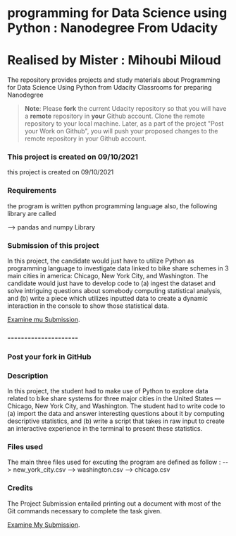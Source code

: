 # programming for Data Science using Python : Nanodegree From Udacity

# Realised by Mister : Mihoubi Miloud

The repository provides projects and study materials about Programming for Data Science Using Python
from Udacity Classrooms  for preparing Nanodegree

>**Note**: Please **fork** the current Udacity repository so that you will have a **remote** repository in **your** Github account. Clone the remote repository to your local machine. Later, as a part of the project "Post your Work on Github", you will push your proposed changes to the remote repository in your Github account.

### This project is created on 09/10/2021 
this project is created on 09/10/2021 

### Requirements
the program is written python programming language also, the following library are called

--> pandas  and 
    numpy Library
    
### Submission of this project

In this project, the candidate would just have to utilize Python as programming language to investigate data linked to bike share schemes in 3 main cities in america: Chicago, New York City, and Washington. The candidate would just have to develop code to (a) ingest the dataset and solve intriguing questions about somebody computing statistical analysis, and (b) write a piece which utilizes inputted data to create a dynamic interaction in the console to show those statistical data.

[Examine mu Submission](https://github.com/MILOUD-MIHOUBI/Programming-for-Data-Science-using-Python).
### ---------------------


### Post your fork in GitHub


### Description
In this project, the student had to make use of Python to explore data related to bike share systems for three major cities in the United States — Chicago, New York City, and Washington. The student had to write code to (a) import the data and answer interesting questions about it by computing descriptive statistics, and (b) write a script that takes in raw input to create an interactive experience in the terminal to present these statistics.

### Files used
The main three files used for excuting the program are defined as follow : 
--> new_york_city.csv
--> washington.csv
--> chicago.csv

### Credits
The Project Submission entailed printing out a document with most of the Git commands necessary to complete the task given.

[Examine My Submission](https://github.com/MILOUD-MIHOUBI/Programming-for-Data-Science-using-Python).

